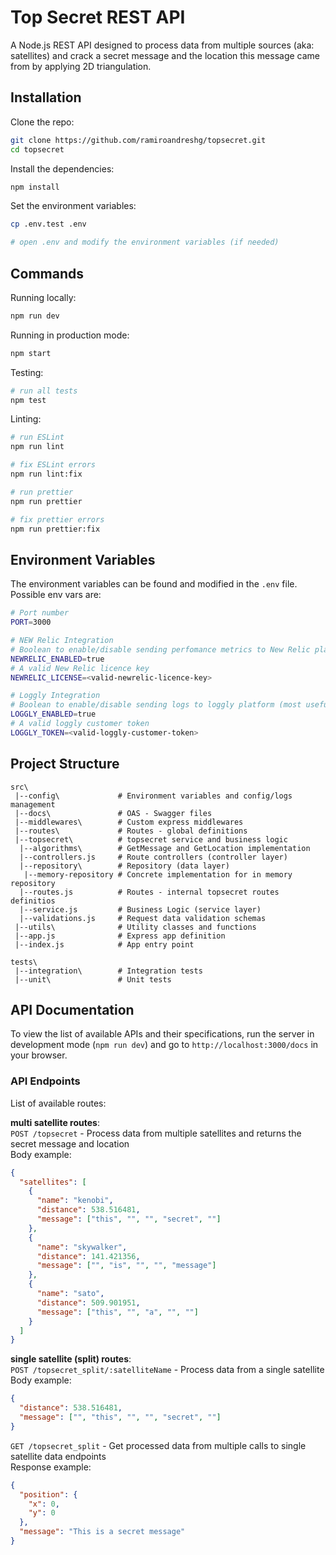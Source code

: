 # Top Secret REST API

A Node.js REST API designed to process data from multiple sources (aka: satellites) and crack a secret message and the location this message came from by applying 2D triangulation.

## Installation

Clone the repo:

```bash
git clone https://github.com/ramiroandreshg/topsecret.git
cd topsecret
```

Install the dependencies:

```bash
npm install
```

Set the environment variables:

```bash
cp .env.test .env

# open .env and modify the environment variables (if needed)
```
## Commands

Running locally:

```bash
npm run dev
```

Running in production mode:

```bash
npm start
```

Testing:

```bash
# run all tests
npm test
```

Linting:

```bash
# run ESLint
npm run lint

# fix ESLint errors
npm run lint:fix

# run prettier
npm run prettier

# fix prettier errors
npm run prettier:fix
```

## Environment Variables

The environment variables can be found and modified in the `.env` file.  
Possible env vars are:

```bash
# Port number
PORT=3000

# NEW Relic Integration
# Boolean to enable/disable sending perfomance metrics to New Relic platform (most useful to disable it in dev environment)
NEWRELIC_ENABLED=true
# A valid New Relic licence key
NEWRELIC_LICENSE=<valid-newrelic-licence-key>

# Loggly Integration
# Boolean to enable/disable sending logs to loggly platform (most useful to disable it in dev environment)
LOGGLY_ENABLED=true
# A valid loggly customer token
LOGGLY_TOKEN=<valid-loggly-customer-token>
```

## Project Structure

```
src\
 |--config\             # Environment variables and config/logs management
 |--docs\               # OAS - Swagger files
 |--middlewares\        # Custom express middlewares
 |--routes\             # Routes - global definitions
 |--topsecret\          # topsecret service and business logic
  |--algorithms\        # GetMessage and GetLocation implementation
  |--controllers.js     # Route controllers (controller layer)
  |--repository\        # Repository (data layer)
   |--memory-repository # Concrete implementation for in memory repository
  |--routes.js          # Routes - internal topsecret routes definitios
  |--service.js         # Business Logic (service layer)
  |--validations.js     # Request data validation schemas
 |--utils\              # Utility classes and functions
 |--app.js              # Express app definition
 |--index.js            # App entry point
 
tests\
 |--integration\        # Integration tests
 |--unit\               # Unit tests
```

## API Documentation

To view the list of available APIs and their specifications, run the server in development mode (`npm run dev`) and go to `http://localhost:3000/docs` in your browser.

### API Endpoints

List of available routes:

**multi satellite routes**:  
`POST /topsecret` - Process data from multiple satellites and returns the secret message and location  
Body example:
```json
{
  "satellites": [
    {
      "name": "kenobi",
      "distance": 538.516481,
      "message": ["this", "", "", "secret", ""]
    },
    {
      "name": "skywalker",
      "distance": 141.421356,
      "message": ["", "is", "", "", "message"]
    },
    {
      "name": "sato",
      "distance": 509.901951,
      "message": ["this", "", "a", "", ""]
    }
  ]
}
```
**single satellite (split) routes**:  
`POST /topsecret_split/:satelliteName` - Process data from a single satellite  
Body example:
```json
{
  "distance": 538.516481,
  "message": ["", "this", "", "", "secret", ""]
}
```
`GET /topsecret_split` - Get processed data from multiple calls to single satellite data endpoints  
Response example:
```json
{
  "position": {
    "x": 0,
    "y": 0
  },
  "message": "This is a secret message"
}
```

